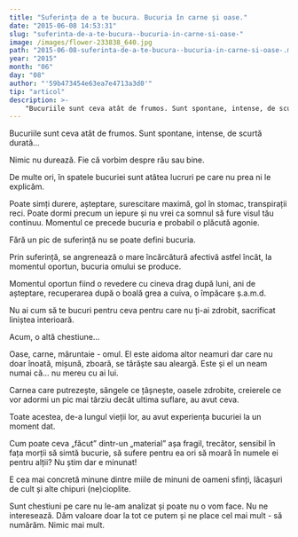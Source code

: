 ```yaml
---
title: "Suferința de a te bucura. Bucuria în carne și oase."
date: "2015-06-08 14:53:31"
slug: "suferinta-de-a-te-bucura--bucuria-in-carne-si-oase-"
image: /images/flower-233838_640.jpg
path: "2015-06-08-suferinta-de-a-te-bucura--bucuria-in-carne-si-oase-.md"
year: "2015"
month: "06"
day: "08"
author: "'59b473454e63ea7e4713a3d0'"
tip: "articol"
description: >-
    "Bucuriile sunt ceva atât de frumos. Sunt spontane, intense, de scurtă durată... Nimic nu durează. Fie că vorbim despre rău sau bine.De multe ori, în spatele bucuriei sunt atâtea lucruri pe care nu p"
---
```

<div class="kg-card-markdown"><p>Bucuriile sunt ceva atât de frumos. Sunt spontane, intense, de scurtă durată... </p>
<p>Nimic nu durează. Fie că vorbim despre rău sau bine.</p>
<p>De multe ori, în spatele bucuriei sunt atâtea lucruri pe care nu prea ni le explicăm.</p>
<p>Poate simți durere, așteptare, surescitare maximă, gol în stomac, transpirații reci. Poate dormi precum un iepure și nu vrei ca somnul să fure visul tău continuu. Momentul ce precede bucuria e probabil o plăcută agonie. </p>
<p>Fără un pic de suferință nu se poate defini bucuria.</p>
<p>Prin suferință, se angrenează o mare încărcătură afectivă astfel încât, la momentul oportun, bucuria omului se produce.</p>
<p>Momentul oportun fiind o revedere cu cineva drag după luni, ani de așteptare, recuperarea după o boală grea a cuiva, o împăcare ș.a.m.d.</p>
<p>Nu ai cum să te bucuri pentru ceva pentru care nu ți-ai zdrobit, sacrificat liniștea interioară. </p>
<p>Acum, o altă chestiune...</p>
<p>Oase, carne, măruntaie - omul. El este aidoma altor neamuri dar care nu doar înoată, mișună, zboară, se târăște sau aleargă. Este și el un neam numai că... nu mereu cu ai lui.</p>
<p>Carnea care putrezește, sângele ce țâșnește, oasele zdrobite, creierele ce vor adormi un pic mai târziu decât ultima suflare, au avut ceva.</p>
<p>Toate acestea, de-a lungul vieții lor, au avut experiența bucuriei la un moment dat.</p>
<p>Cum poate ceva „făcut” dintr-un „material” așa fragil, trecător, sensibil în fața morții să simtă bucurie, să sufere pentru ea ori să moară în numele ei pentru alții? Nu știm dar e minunat!</p>
<p>E cea mai concretă minune dintre miile de minuni de oameni sfinți, lăcașuri de cult și alte chipuri (ne)cioplite.</p>
<p>Sunt chestiuni pe care nu le-am analizat și poate nu o vom face. Nu ne interesează. Dăm valoare doar la tot ce putem și ne place cel mai mult - să numărăm. Nimic mai mult.</p>
<p> </p>
</div>
    